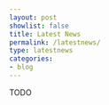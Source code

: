 ```yaml
---
layout: post
showlist: false 
title: Latest News
permalink: /latestnews/
type: latestnews
categories:
- blog
---
```


TODO